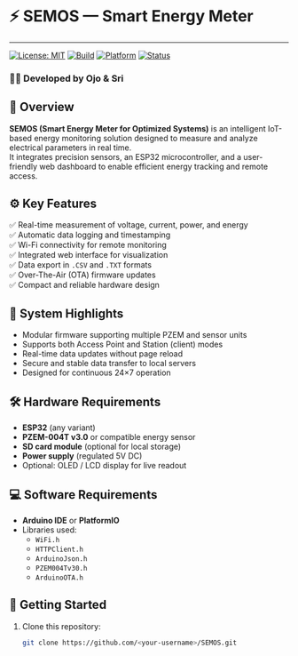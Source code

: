 # ⚡ SEMOS — Smart Energy Meter  
---
[![License: MIT](https://img.shields.io/badge/License-MIT-blue.svg)](LICENSE)
[![Build](https://img.shields.io/badge/Build-Stable-brightgreen.svg)]()
[![Platform](https://img.shields.io/badge/Platform-ESP32-orange.svg)]()
[![Status](https://img.shields.io/badge/Version-2.2-lightgrey.svg)]()

### 👩‍🔬 Developed by **Ojo & Sri**  



## 📘 Overview  
**SEMOS (Smart Energy Meter for Optimized Systems)** is an intelligent IoT-based energy monitoring solution designed to measure and analyze electrical parameters in real time.  
It integrates precision sensors, an ESP32 microcontroller, and a user-friendly web dashboard to enable efficient energy tracking and remote access.



## ⚙️ Key Features  
✅ Real-time measurement of voltage, current, power, and energy  
✅ Automatic data logging and timestamping  
✅ Wi-Fi connectivity for remote monitoring  
✅ Integrated web interface for visualization  
✅ Data export in `.CSV` and `.TXT` formats  
✅ Over-The-Air (OTA) firmware updates  
✅ Compact and reliable hardware design  



## 🧠 System Highlights  
- Modular firmware supporting multiple PZEM and sensor units  
- Supports both Access Point and Station (client) modes  
- Real-time data updates without page reload  
- Secure and stable data transfer to local servers  
- Designed for continuous 24×7 operation  



## 🛠️ Hardware Requirements  
- **ESP32** (any variant)  
- **PZEM-004T v3.0** or compatible energy sensor  
- **SD card module** (optional for local storage)  
- **Power supply** (regulated 5V DC)  
- Optional: OLED / LCD display for live readout  



## 💻 Software Requirements  
- **Arduino IDE** or **PlatformIO**  
- Libraries used:  
  - `WiFi.h`  
  - `HTTPClient.h`  
  - `ArduinoJson.h`  
  - `PZEM004Tv30.h`  
  - `ArduinoOTA.h`  



## 🚀 Getting Started  
1. Clone this repository:  
   ```bash
   git clone https://github.com/<your-username>/SEMOS.git
